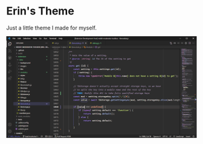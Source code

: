 # Erin's Theme

Just a little theme I made for myself.

![Theme screenshot](.github/images/screenshot.png)
